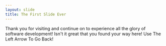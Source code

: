 ```yaml
---
layout: slide
title: The First Slide Ever
---
```

Thank you for visiting and continue on to experience all the glory of software development! Isn't it great that you found your way here!
Use The Left Arrow To Go Back!
